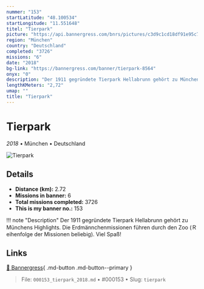 ```yaml
---
nummer: "153"
startLatitude: "48.100534"
startLongitude: "11.551648"
titel: "Tierpark"
picture: "https://api.bannergress.com/bnrs/pictures/c3d9c1cd18df91e95c7f87b3c164bc29"
region: "München"
country: "Deutschland"
completed: "3726"
missions: "6"
date: "2018"
bg-link: "https://bannergress.com/banner/tierpark-8564"
onyx: "0"
description: "Der 1911 gegründete Tierpark Hellabrunn gehört zu Münchens Highlights. Die Erdmännchenmissionen führen durch den Zoo (Ｒeihenfolge der Missionen beliebig). Viel Spaß!"
lengthKMeters: "2,72"
umap: ""
title: "Tierpark"
---
```

# Tierpark

*2018* • München • Deutschland

![Tierpark](https://api.bannergress.com/bnrs/pictures/c3d9c1cd18df91e95c7f87b3c164bc29)

## Details
- **Distance (km):** 2.72
- **Missions in banner:** 6
- **Total missions completed:** 3726
- **This is my banner no.:** 153


!!! note "Description"
    Der 1911 gegründete Tierpark Hellabrunn gehört zu Münchens Highlights. Die Erdmännchenmissionen führen durch den Zoo (Ｒeihenfolge der Missionen beliebig). Viel Spaß!



## Links
[🔗 Bannergress](https://bannergress.com/banner/tierpark-8564){ .md-button .md-button--primary }



> File: `000153_tierpark_2018.md` • #000153 • Slug: `tierpark`
